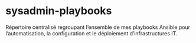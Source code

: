 # sysadmin-playbooks
Répertoire centralisé regroupant l’ensemble de mes playbooks Ansible pour l’automatisation, la configuration et le déploiement d’infrastructures IT.
